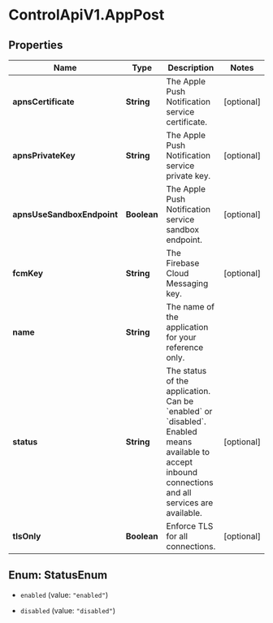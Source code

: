 # ControlApiV1.AppPost

## Properties

Name | Type | Description | Notes
------------ | ------------- | ------------- | -------------
**apnsCertificate** | **String** | The Apple Push Notification service certificate. | [optional] 
**apnsPrivateKey** | **String** | The Apple Push Notification service private key. | [optional] 
**apnsUseSandboxEndpoint** | **Boolean** | The Apple Push Notification service sandbox endpoint. | [optional] 
**fcmKey** | **String** | The Firebase Cloud Messaging key. | [optional] 
**name** | **String** | The name of the application for your reference only. | 
**status** | **String** | The status of the application. Can be &#x60;enabled&#x60; or &#x60;disabled&#x60;. Enabled means available to accept inbound connections and all services are available. | [optional] 
**tlsOnly** | **Boolean** | Enforce TLS for all connections. | [optional] 



## Enum: StatusEnum


* `enabled` (value: `"enabled"`)

* `disabled` (value: `"disabled"`)




